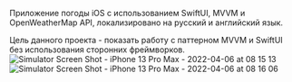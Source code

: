 Приложение погоды iOS с использованием SwiftUI, MVVM и OpenWeatherMap API, локализировано на русский и английский язык. 

Цель данного проекта - показать работу с паттерном MVVM и SwiftUI без использования сторонних фреймворков.
![Simulator Screen Shot - iPhone 13 Pro Max - 2022-04-06 at 08 15 13](https://user-images.githubusercontent.com/95620294/161900782-989750b6-2a05-48b0-9b17-3fe5425c2f07.png) ![Simulator Screen Shot - iPhone 13 Pro Max - 2022-04-06 at 08 16 06](https://user-images.githubusercontent.com/95620294/161900790-68070bd9-3fe9-4d64-afad-102e8f6fb9ce.png)
